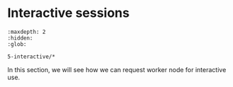 # Interactive sessions

```{toctree}
:maxdepth: 2
:hidden:
:glob:

5-interactive/*
```

In this section, we will see how we can request worker node for interactive use.
